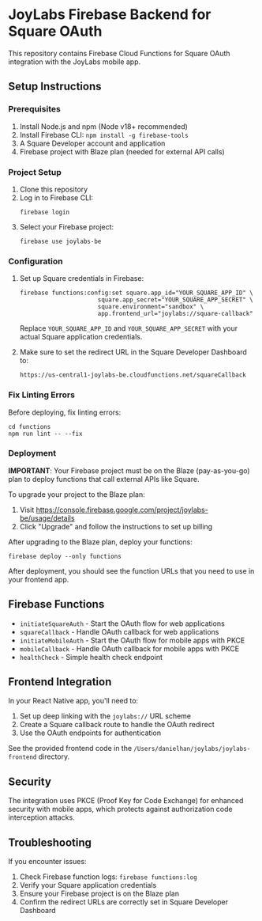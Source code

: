 # JoyLabs Firebase Backend for Square OAuth

This repository contains Firebase Cloud Functions for Square OAuth integration with the JoyLabs mobile app.

## Setup Instructions

### Prerequisites

1. Install Node.js and npm (Node v18+ recommended)
2. Install Firebase CLI: `npm install -g firebase-tools`
3. A Square Developer account and application
4. Firebase project with Blaze plan (needed for external API calls)

### Project Setup

1. Clone this repository
2. Log in to Firebase CLI:
   ```
   firebase login
   ```
3. Select your Firebase project:
   ```
   firebase use joylabs-be
   ```

### Configuration

1. Set up Square credentials in Firebase:
   ```
   firebase functions:config:set square.app_id="YOUR_SQUARE_APP_ID" \
                         square.app_secret="YOUR_SQUARE_APP_SECRET" \
                         square.environment="sandbox" \
                         app.frontend_url="joylabs://square-callback"
   ```

   Replace `YOUR_SQUARE_APP_ID` and `YOUR_SQUARE_APP_SECRET` with your actual Square application credentials.

2. Make sure to set the redirect URL in the Square Developer Dashboard to:
   ```
   https://us-central1-joylabs-be.cloudfunctions.net/squareCallback
   ```

### Fix Linting Errors

Before deploying, fix linting errors:

```
cd functions
npm run lint -- --fix
```

### Deployment

**IMPORTANT**: Your Firebase project must be on the Blaze (pay-as-you-go) plan to deploy functions that call external APIs like Square. 

To upgrade your project to the Blaze plan:
1. Visit https://console.firebase.google.com/project/joylabs-be/usage/details
2. Click "Upgrade" and follow the instructions to set up billing

After upgrading to the Blaze plan, deploy your functions:

```
firebase deploy --only functions
```

After deployment, you should see the function URLs that you need to use in your frontend app.

## Firebase Functions

- `initiateSquareAuth` - Start the OAuth flow for web applications
- `squareCallback` - Handle OAuth callback for web applications
- `initiateMobileAuth` - Start the OAuth flow for mobile apps with PKCE
- `mobileCallback` - Handle OAuth callback for mobile apps with PKCE
- `healthCheck` - Simple health check endpoint

## Frontend Integration

In your React Native app, you'll need to:

1. Set up deep linking with the `joylabs://` URL scheme
2. Create a Square callback route to handle the OAuth redirect
3. Use the OAuth endpoints for authentication

See the provided frontend code in the `/Users/danielhan/joylabs/joylabs-frontend` directory.

## Security

The integration uses PKCE (Proof Key for Code Exchange) for enhanced security with mobile apps, which protects against authorization code interception attacks.

## Troubleshooting

If you encounter issues:

1. Check Firebase function logs: `firebase functions:log`
2. Verify your Square application credentials
3. Ensure your Firebase project is on the Blaze plan
4. Confirm the redirect URLs are correctly set in Square Developer Dashboard 
